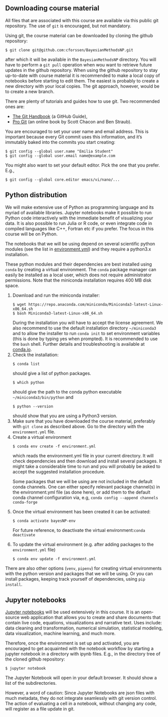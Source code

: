 ## Downloading course material
All files that are associated with this course are available via this public git repository. The use of <code>git</code> is encouraged, but not mandatory.

Using git, the course material can be downloaded by cloning the github repository:

<pre class="prettyprint"><code class="language-java">$ git clone git@github.com:cforssen/BayesianMethodsNP.git </code></pre>

after which it will be available in the <code>BayesianMethodsNP</code> directory. You will have to perform a <code>git pull</code> operation when wou want to retrieve future updates in the github repository. When using the github repository to stay up-to-date with course material it is recommended to make a local copy of notebooks before starting to edit them. The easiest is probably to create a new directory with your local copies. The git approach, however, would be to create a new branch.

There are plenty of tutorials and guides how to use git. Two recommended ones are:
<ul>
<li><a href="https://guides.github.com/introduction/git-handbook/" target="_blank" rel="noopener">The Git Handbook</a> (a GitHub Guide),</li>
<li><a href="https://git-scm.com/book/en/v2" target="_blank" rel="noopener">Pro Git</a> (an online book by Scott Chacon and Ben Straub).</li>
</ul>

You are encouraged to set your user name and email address. This is important because every Git commit uses this information, and it&rsquo;s immutably baked into the commits you start creating:

<pre class="prettyprint"><code class="language-java">$ git config --global user.name "Emilia Student"
$ git config --global user.email name@example.com
</code></pre>

You might also want to set your default editor. Pick the one that you prefer. E.g.,
<pre class="prettyprint"><code class="language-java">$ git config --global core.editor emacs/vi/nano/...
</code></pre>

## Python distribution
We will make extensive use of Python as programming language and its myriad of available libraries. Jupyter notebooks make it possible to run Python code interactively with the immediate benefit of visualizing your data. It is also possible to run Julia or R code, or even integrate code in compiled languages like C++, Fortran etc if you prefer. The focus in this course will be on Python.

The notebooks that we will be using depend on several scientific python modules (see the list in <a href="environment.yml">environment.yml</a>) and they require a python3.x installation.

These python modules and their dependencies are best installed using <code>conda</code> by creating a virtual environment. The <code>conda</code> package manager can easily be installed as a local user, which does not require administrator permissions. Note that the miniconda installation requires 400 MB disk space.

<ol>
<li>Download and run the miniconda installer:
<pre class="prettyprint"><code class="language-java">$ wget https://repo.anaconda.com/miniconda/Miniconda3-latest-Linux-x86_64.sh
$ bash Miniconda3-latest-Linux-x86_64.sh
</code></pre>
During the installation you will have to accept the license agreement. We also recommend to use the default installation directory <code>~/miniconda3</code> and to allow the installer to run <code>conda init</code> to set environment variables (this is done by typing yes when prompted). It is recommended to use the <code>bash</code> shell. Further details and troubleshooting is available at <a href="https://conda.io/projects/conda/en/latest/user-guide/install/index.html">conda.io</a>.</li>
<li>Check the installation:
<pre class="prettyprint"><code class="language-java">$ conda list
</code></pre>
should give a list of python packages.
<pre class="prettyprint"><code class="language-java">$ which python
</code></pre>
should give the path to the conda python executable <code>~/miniconda3/bin/python</code> and
<pre class="prettyprint"><code class="language-java">$ python --version
</code></pre>
should show that you are using a Python3 version.</li>
<li>Make sure that you have downloaded the course material, preferably with <code>git clone</code> as described above. Go to the directory with the <code>environment.yml</code> file.</li>
<li>Create a virtual environment
<pre class="prettyprint"><code class="language-java">$ conda env create -f environment.yml
</code></pre>
<p>which reads the environment.yml file in your current directory. It will check dependencies and then download and install several packages. It might take a considerable time to run and you will probably be asked to accept the suggested installation procedure.</p>
<p>Some packages that we will be using are not included in the default conda channels. One can either specify relevant package channel(s) in the environment.yml file (as done here), or add them to the default conda channel configuration via, e.g, <code>conda config --append channels conda-forge</code></p>
</li>
<li>
<p>Once the virtual environment has been created it can be activated:</p>
<pre class="prettyprint"><code class="language-java">$ conda activate bayesNP-env
</code></pre>
<p>For future reference, to deactivate the virtual environment:<code>conda deactivate</code></p>
</li>
<li>
<p>To update the virtual environment (e.g. after adding packages to the <code>environment.yml</code> file)</p>
<pre class="prettyprint"><code class="language-java">$ conda env update -f environment.yml
</code></pre>
</li>
</ol>

There are also other options (<code>venv</code>, <code>pipenv</code>) for creating virtual environments with the python version and packages that we will be using. Or you can install packages, keeping track yourself of dependencies, using <code>pip install</code>.</p>

## Jupyter notebooks
<a href="https://jupyter.org/">Jupyter notebooks</a> will be used extensively in this course. It is an open-source web application that allows you to create and share documents that contain live code, equations, visualizations and narrative text. Uses include: data cleaning and transformation, numerical simulation, statistical modeling, data visualization, machine learning, and much more.

Therefore, once the environment is set up and activated, you are encouraged to get acquainted with the notebook workflow by starting a jupyter notebook in a directory with ipynb files. E.g., in the directory tree of the cloned github repository:

<pre class="prettyprint"><code class="language-java">$ jupyter notebook
</code></pre>

The Jupyter Notebook will open in your default browser. It should show a list of the subdirectories. 

However, a word of caution: Since Jupyter Notebooks are json files with much metadata, they do not integrate seamlessly with git version control. The action of evaluating a cell in a notebook, without changing any code, will register as a file update in git. 
